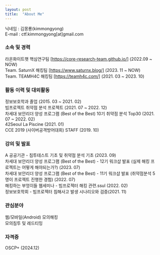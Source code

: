 ```yaml
---
layout: post
title:  "About Me"
---
```


닉네임 : 김몽룡(kimmongyong)   
E-mail : ctf.kimmongyong[at]gmail.com

### 소속 및 경력
라온화이트햇 핵심연구팀 [https://core-research-team.github.io/] (2022.09 ~ NOW)   
Team. SaturnX 해킹팀 [https://www.saturnx.blog/] (2023. 11 ~ NOW)   
Team. TEAMH4C 해킹팀 [https://teamh4c.com/] (2021. 03 ~ 2023. 10)

### 활동 이력 및 대외활동
정보보호학과 졸업 (2015. 03 ~ 2021. 02)   
빔프로젝트 취약점 분석 프로젝트 (2021. 07 ~ 2022. 12)   
차세대 보안리더 양성 프로그램 (Best of the Best) 10기 취약점 분석 Top30 (2021. 07 ~ 2022. 02)   
42Seoul La Piscine (2021. 01)   
CCE 2019 (사이버공격방어대회) STAFF (2019. 10)

### 강의 및 발표
A 공공기관 - 침투테스트 기초 및 취약점 분석 기초 (2023. 09)   
차세대 보안리더 양성 프로그램 (Best of the Best) - 12기 워크샵 발표 (실제 해킹 프로젝트는 어떻게 해야되는가?) (2023. 07)   
차세대 보안리더 양성 프로그램 (Best of the Best) - 11기 워크샵 발표 (취약점분석 5명이 프로젝트 진행한 경험) (2022. 07)   
해킹하는 부엉이들 웹세미나 - 빔프로젝터 해킹 관련.ssul (2022. 02)   
정보보호학회 - 빔프로젝터 침해사고 발생 시나리오와 검증(2021. 11)   

### 관심분야
웹/모바일(Android) 모의해킹   
모의침투 및 레드티밍

### 자격증
OSCP+ (2024.12)   